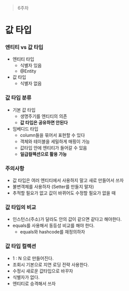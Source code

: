 > 6주차

# 값 타입

### 엔티티 vs 값 타입
- 엔티티 타입
    - 식별자 있음
    - @Entity 
- 값 타입
    - 식별자 없음

### 값 타입 분류
- 기본 값 타입
    - 생명주기를 엔티티의 의존
    - **값 타입은 공유하면 안된다**
- 임베디드 타입
    - column들을 묶어서 표현할 수 있다
    - 객체와 테이블을 세밀하게 매핑이 가능
    - 값타입 안에 엔티티가 들어갈 수 있음
    - **일급컬렉션으로 활용 가능**

### 주의사항    
- 값 타입은 여러 엔티티에서 사용하지 말고 새로 만들어서 쓰자
- 불변객체를 사용하자 (Setter를 만들지 말자)
- 추적할 필요가 없고 값이 바뀌어도 수정할 필요가 없을 때

### 값 타입의 비교
- 인스턴스(주소)가 달라도 안의 값이 같으면 같다고 해야한다.
- equals를 사용해서 동등성 비교를 해야 한다.
    - equals와 hashcode를 재정의하자

### 값 타입 컬렉션
- 1 : N 으로 만들어진다.
- 조회시 기본으로 지연 로딩 전략 사용한다.
- 수정시 새로운 값타입으로 바꾸자
- 식별자가 없다.
- 엔티티로 승격해서 쓰자



